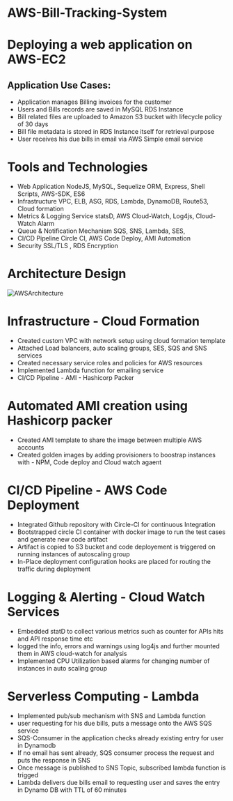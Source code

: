 # AWS-Bill-Tracking-System

# Deploying a web application on AWS-EC2

## Application Use Cases:

- Application manages Billing invoices for the customer
- Users and Bills records are saved in MySQL RDS Instance
- Bill related files are uploaded to Amazon S3 bucket with lifecycle policy of 30 days
- Bill file metadata is stored in RDS Instance itself for retrieval purpose
- User receives his due bills in email via AWS Simple email service

# Tools and Technologies

- Web Application	                NodeJS, MySQL, Sequelize ORM, Express, Shell Scripts, AWS-SDK, ES6
- Infrastructure	                VPC, ELB, ASG, RDS, Lambda, DynamoDB, Route53, Cloud formation
- Metrics & Logging Service	      statsD, AWS Cloud-Watch, Log4js, Cloud-Watch Alarm
- Queue & Notification Mechanism	SQS, SNS, Lambda, SES,
- CI/CD Pipeline	                Circle CI, AWS Code Deploy, AMI Automation
- Security	                      SSL/TLS , RDS Encryption

# Architecture Design

![AWSArchitecture](https://user-images.githubusercontent.com/44352879/98276180-9bbcd800-1f63-11eb-84e6-2fdd572b8cf7.png)

# Infrastructure - Cloud Formation

- Created custom VPC with network setup using cloud formation template
- Attached Load balancers, auto scaling groups, SES, SQS and SNS services
- Created necessary service roles and policies for AWS resources
- Implemented Lambda function for emailing service
- CI/CD Pipeline - AMI - Hashicorp Packer

# Automated AMI creation using Hashicorp packer

- Created AMI template to share the image between multiple AWS accounts
- Created golden images by adding provisioners to boostrap instances with - NPM, Code deploy and Cloud watch agaent

# CI/CD Pipeline - AWS Code Deployment

- Integrated Github repository with Circle-CI for continuous Integration
- Bootstrapped circle CI container with docker image to run the test cases and generate new code artifact
- Artifact is copied to S3 bucket and code deployement is triggered on running instances of autoscaling group
- In-Place deployment configuration hooks are placed for routing the traffic during deployment

# Logging & Alerting - Cloud Watch Services

- Embedded statD to collect various metrics such as counter for APIs hits and API response time etc
- logged the info, errors and warnings using log4js and further mounted them in AWS cloud-watch for analysis
- Implemented CPU Utilization based alarms for changing number of instances in auto scaling group

# Serverless Computing - Lambda

- Implemented pub/sub mechanism with SNS and Lambda function
- user requesting for his due bills, puts a message onto the AWS SQS service
- SQS-Consumer in the application checks already existing entry for user in Dynamodb
- If no email has sent already, SQS consumer process the request and puts the response in SNS
- Once message is published to SNS Topic, subscribed lambda function is trigged
- Lambda delivers due bills email to requesting user and saves the entry in Dynamo DB with TTL of 60 minutes
